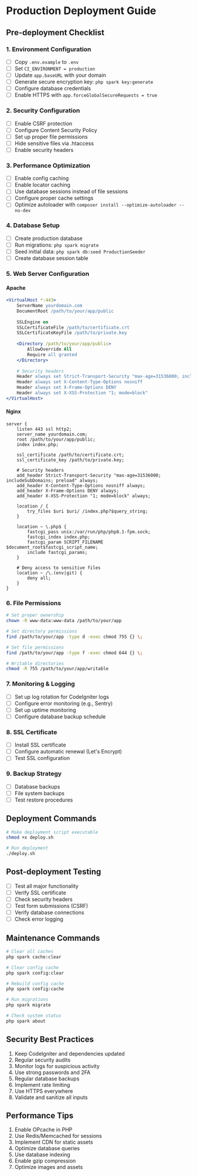 # Production Deployment Guide

## Pre-deployment Checklist

### 1. Environment Configuration
- [ ] Copy `.env.example` to `.env`
- [ ] Set `CI_ENVIRONMENT = production`
- [ ] Update `app.baseURL` with your domain
- [ ] Generate secure encryption key: `php spark key:generate`
- [ ] Configure database credentials
- [ ] Enable HTTPS with `app.forceGlobalSecureRequests = true`

### 2. Security Configuration
- [ ] Enable CSRF protection
- [ ] Configure Content Security Policy
- [ ] Set up proper file permissions
- [ ] Hide sensitive files via .htaccess
- [ ] Enable security headers

### 3. Performance Optimization
- [ ] Enable config caching
- [ ] Enable locator caching
- [ ] Use database sessions instead of file sessions
- [ ] Configure proper cache settings
- [ ] Optimize autoloader with `composer install --optimize-autoloader --no-dev`

### 4. Database Setup
- [ ] Create production database
- [ ] Run migrations: `php spark migrate`
- [ ] Seed initial data: `php spark db:seed ProductionSeeder`
- [ ] Create database session table

### 5. Web Server Configuration

#### Apache
```apache
<VirtualHost *:443>
    ServerName yourdomain.com
    DocumentRoot /path/to/your/app/public
    
    SSLEngine on
    SSLCertificateFile /path/to/certificate.crt
    SSLCertificateKeyFile /path/to/private.key
    
    <Directory /path/to/your/app/public>
        AllowOverride All
        Require all granted
    </Directory>
    
    # Security headers
    Header always set Strict-Transport-Security "max-age=31536000; includeSubDomains; preload"
    Header always set X-Content-Type-Options nosniff
    Header always set X-Frame-Options DENY
    Header always set X-XSS-Protection "1; mode=block"
</VirtualHost>
```

#### Nginx
```nginx
server {
    listen 443 ssl http2;
    server_name yourdomain.com;
    root /path/to/your/app/public;
    index index.php;
    
    ssl_certificate /path/to/certificate.crt;
    ssl_certificate_key /path/to/private.key;
    
    # Security headers
    add_header Strict-Transport-Security "max-age=31536000; includeSubDomains; preload" always;
    add_header X-Content-Type-Options nosniff always;
    add_header X-Frame-Options DENY always;
    add_header X-XSS-Protection "1; mode=block" always;
    
    location / {
        try_files $uri $uri/ /index.php?$query_string;
    }
    
    location ~ \.php$ {
        fastcgi_pass unix:/var/run/php/php8.1-fpm.sock;
        fastcgi_index index.php;
        fastcgi_param SCRIPT_FILENAME $document_root$fastcgi_script_name;
        include fastcgi_params;
    }
    
    # Deny access to sensitive files
    location ~ /\.(env|git) {
        deny all;
    }
}
```

### 6. File Permissions
```bash
# Set proper ownership
chown -R www-data:www-data /path/to/your/app

# Set directory permissions
find /path/to/your/app -type d -exec chmod 755 {} \;

# Set file permissions
find /path/to/your/app -type f -exec chmod 644 {} \;

# Writable directories
chmod -R 755 /path/to/your/app/writable
```

### 7. Monitoring & Logging
- [ ] Set up log rotation for CodeIgniter logs
- [ ] Configure error monitoring (e.g., Sentry)
- [ ] Set up uptime monitoring
- [ ] Configure database backup schedule

### 8. SSL Certificate
- [ ] Install SSL certificate
- [ ] Configure automatic renewal (Let's Encrypt)
- [ ] Test SSL configuration

### 9. Backup Strategy
- [ ] Database backups
- [ ] File system backups
- [ ] Test restore procedures

## Deployment Commands

```bash
# Make deployment script executable
chmod +x deploy.sh

# Run deployment
./deploy.sh
```

## Post-deployment Testing
- [ ] Test all major functionality
- [ ] Verify SSL certificate
- [ ] Check security headers
- [ ] Test form submissions (CSRF)
- [ ] Verify database connections
- [ ] Check error logging

## Maintenance Commands

```bash
# Clear all caches
php spark cache:clear

# Clear config cache
php spark config:clear

# Rebuild config cache
php spark config:cache

# Run migrations
php spark migrate

# Check system status
php spark about
```

## Security Best Practices
1. Keep CodeIgniter and dependencies updated
2. Regular security audits
3. Monitor logs for suspicious activity
4. Use strong passwords and 2FA
5. Regular database backups
6. Implement rate limiting
7. Use HTTPS everywhere
8. Validate and sanitize all inputs

## Performance Tips
1. Enable OPcache in PHP
2. Use Redis/Memcached for sessions
3. Implement CDN for static assets
4. Optimize database queries
5. Use database indexing
6. Enable gzip compression
7. Optimize images and assets